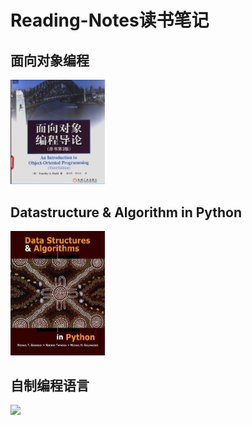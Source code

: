 # Reading-Notes读书笔记

## 面向对象编程
<img src="https://github.com/shawshanks/Reading-Notes/blob/master/image/%E9%9D%A2%E5%90%91%E5%AF%B9%E8%B1%A1%E7%BC%96%E7%A8%8B%E5%AF%BC%E8%AE%BA.PNG" width='30%'>

## Datastructure & Algorithm in Python
<img src = "https://github.com/shawshanks/Programming_exercise_problems/blob/master/Picture/Data%20Structure%20%26%20algorithm%20in%20Python.jpg" width = "30%">

## 自制编程语言
<img src= "https://img3.doubanio.com/view/subject/l/public/s29947696.jpg" width = "30%">
